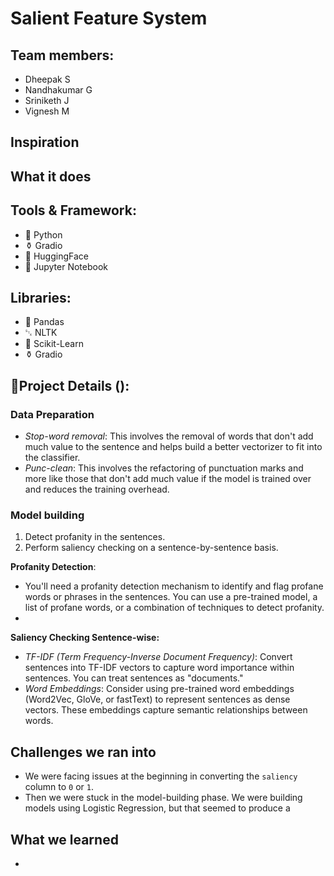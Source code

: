 # Salient Feature System

## Team members:
- Dheepak S
- Nandhakumar G
- Sriniketh J
- Vignesh M

## Inspiration


## What it does


## Tools & Framework:
- 🐍 Python
- ⚱️ Gradio
- 🤗 HuggingFace
- 🔸 Jupyter Notebook

## Libraries:
- 🐼 Pandas
- ␂ NLTK
- 🩵 Scikit-Learn
- ⚱️ Gradio

## 🎯Project Details ():

### Data Preparation
- *Stop-word removal*: This involves the removal of words that don't add much value to the sentence and helps build a better vectorizer to fit into the classifier.
- *Punc-clean*: This involves the refactoring of punctuation marks and more like those that don't add much value if the model is trained over and reduces the training overhead.

### Model building
1. Detect profanity in the sentences.
2. Perform saliency checking on a sentence-by-sentence basis.

**Profanity Detection**: 
- You'll need a profanity detection mechanism to identify and flag profane words or phrases in the sentences. You can use a pre-trained model, a list of profane words, or a combination of techniques to detect profanity.
- 

**Saliency Checking Sentence-wise:**

- *TF-IDF (Term Frequency-Inverse Document Frequency)*: Convert sentences into TF-IDF vectors to capture word importance within sentences. You can treat sentences as "documents."
- *Word Embeddings*: Consider using pre-trained word embeddings (Word2Vec, GloVe, or fastText) to represent sentences as dense vectors. These embeddings capture semantic relationships between words.

## Challenges we ran into
- We were facing issues at the beginning in converting the `saliency` column to `0` or `1`.
- Then we were stuck in the model-building phase. We were building models using Logistic Regression, but that seemed to produce a 

## What we learned
- 
